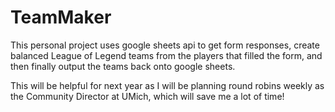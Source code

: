 # TeamMaker
This personal project uses google sheets api to get form responses, create balanced League of Legend teams 
from the players that filled the form, and then finally output the teams back onto google sheets.

This will be helpful for next year as I will be planning round robins weekly as the Community Director
at UMich, which will save me a lot of time!
